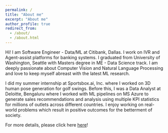 ```yaml
---
permalink: /
title: "About me"
excerpt: "About me"
author_profile: true
redirect_from: 
  - /about/
  - /about.html
---
```


Hi! I am Software Engineer - Data/ML at Citibank, Dallas. I work on IVR and Agent-assist platforms for banking systems. 
I graduated from University of Washington, Seattle with Masters degree in ME - Data Science track.  I am deeply passionate about Computer Vision and Natural Language Processing and love to keep myself abreast with the latest ML research. 

I did my summer internship at Sportsbox.ai, Inc. where I worked on 3D human pose generation for golf swings. Before this, I was a Data Analyst at Deloitte, Bengaluru where I worked with ML pipelines on MS Azure to generate sales recommendations and analysis using multiple KPI statistics for millions of outlets across different countries. I enjoy working on real-world problems which result in positive outcomes for the betterment of society.



For more details, please click here [here](https://samartha27.github.io/cv/)!
